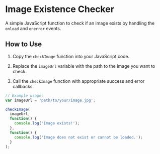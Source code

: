 # Image Existence Checker 

A simple JavaScript function to check if an image exists by handling the `onload` and `onerror` events.  
   
## How to Use    
    
1. Copy the `checkImage` function into your JavaScript code.
 
2. Replace the `imageUrl` variable with the path to the image you want to check.

3. Call the `checkImage` function with appropriate success and error callbacks.

```javascript
// Example usage:
var imageUrl = 'path/to/your/image.jpg';

checkImage(
  imageUrl,
  function() {
    console.log('Image exists!');
  },
  function() {
    console.log('Image does not exist or cannot be loaded.');
  }
);
